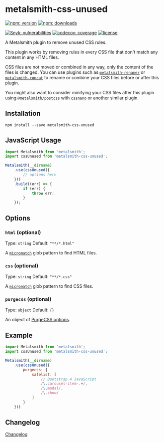# metalsmith-css-unused

[![npm: version](https://img.shields.io/npm/v/metalsmith-css-unused?color=%23cc3534&label=version&logo=npm&logoColor=white)](https://www.npmjs.com/package/metalsmith-css-unused)
[![npm: downloads](https://img.shields.io/npm/dw/metalsmith-css-unused?color=%23cc3534&logo=npm&logoColor=white)](https://www.npmjs.com/package/metalsmith-css-unused)

[![Snyk: vulnerabilities](https://snyk.io/test/npm/metalsmith-css-unused/badge.svg)](https://snyk.io/test/npm/metalsmith-css-unused)
[![codecov: coverage](https://img.shields.io/codecov/c/github/emmercm/metalsmith-plugins?flag=metalsmith-css-unused&logo=codecov&logoColor=white)](https://codecov.io/gh/emmercm/metalsmith-css-unused)
[![license](https://img.shields.io/github/license/emmercm/metalsmith-plugins?color=blue)](https://github.com/emmercm/metalsmith-plugins/blob/main/LICENSE)

A Metalsmith plugin to remove unused CSS rules.

This plugin works by removing rules in every CSS file that don't match any content in any HTML files.

CSS files are not moved or combined in any way, only the content of the files is changed. You can use plugins such as [`metalsmith-renamer`](https://www.npmjs.com/package/metalsmith-renamer) or [`metalsmith-concat`](https://www.npmjs.com/package/metalsmith-concat) to rename or combine your CSS files before or after this plugin.

You might also want to consider minifying your CSS files after this plugin using [`@metalsmith/postcss`](https://www.npmjs.com/package/@metalsmith/postcss) with [`cssnano`](https://www.npmjs.com/package/cssnano) or another similar plugin.

## Installation

```shell
npm install --save metalsmith-css-unused
```

## JavaScript Usage

```javascript
import Metalsmith from 'metalsmith';
import cssUnused from 'metalsmith-css-unused';

Metalsmith(__dirname)
    .use(cssUnused({
        // options here
    }))
    .build((err) => {
        if (err) {
            throw err;
        }
    });
```

## Options

### `html` (optional)

Type: `string` Default: `"**/*.html"`

A [`micromatch`](https://www.npmjs.com/package/micromatch) glob pattern to find HTML files.

### `css` (optional)

Type: `string` Default: `"**/*.css"`

A [`micromatch`](https://www.npmjs.com/package/micromatch) glob pattern to find CSS files.

### `purgecss` (optional)

Type: `object` Default: `{}`

An object of [PurgeCSS options](https://purgecss.com/configuration.html#options).

## Example

```javascript
import Metalsmith from 'metalsmith';
import cssUnused from 'metalsmith-css-unused';

Metalsmith(__dirname)
    .use(cssUnused({
        purgecss: {
            safelist: [
                // Bootstrap 4 JavaScript
                /\.carousel-item-.+/,
                /\.modal/,
                /\.show/
            ]
        }
    }))
```

## Changelog

[Changelog](./CHANGELOG.md)
